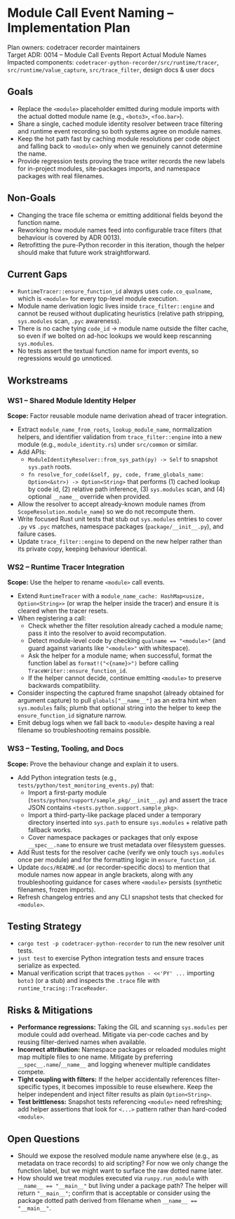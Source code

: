 # Module Call Event Naming – Implementation Plan

Plan owners: codetracer recorder maintainers  
Target ADR: 0014 – Module Call Events Report Actual Module Names  
Impacted components: `codetracer-python-recorder/src/runtime/tracer`, `src/runtime/value_capture`, `src/trace_filter`, design docs & user docs

## Goals
- Replace the `<module>` placeholder emitted during module imports with the actual dotted module name (e.g., `<boto3>`, `<foo.bar>`).
- Share a single, cached module identity resolver between trace filtering and runtime event recording so both systems agree on module names.
- Keep the hot path fast by caching module resolutions per code object and falling back to `<module>` only when we genuinely cannot determine the name.
- Provide regression tests proving the trace writer records the new labels for in-project modules, site-packages imports, and namespace packages with real filenames.

## Non-Goals
- Changing the trace file schema or emitting additional fields beyond the function name.
- Reworking how module names feed into configurable trace filters (that behaviour is covered by ADR 0013).
- Retrofitting the pure-Python recorder in this iteration, though the helper should make that future work straightforward.

## Current Gaps
- `RuntimeTracer::ensure_function_id` always uses `code.co_qualname`, which is `<module>` for every top-level module execution.
- Module name derivation logic lives inside `trace_filter::engine` and cannot be reused without duplicating heuristics (relative path stripping, `sys.modules` scan, `.pyc` awareness).
- There is no cache tying `code_id` → module name outside the filter cache, so even if we bolted on ad-hoc lookups we would keep rescanning `sys.modules`.
- No tests assert the textual function name for import events, so regressions would go unnoticed.

## Workstreams

### WS1 – Shared Module Identity Helper
**Scope:** Factor reusable module name derivation ahead of tracer integration.
- Extract `module_name_from_roots`, `lookup_module_name`, normalization helpers, and identifier validation from `trace_filter::engine` into a new module (e.g., `module_identity.rs`) under `src/common` or similar.
- Add APIs:
  - `ModuleIdentityResolver::from_sys_path(py) -> Self` to snapshot `sys.path` roots.
  - `fn resolve_for_code(&self, py, code, frame_globals_name: Option<&str>) -> Option<String>` that performs (1) cached lookup by code id, (2) relative path inference, (3) `sys.modules` scan, and (4) optional `__name__` override when provided.
- Allow the resolver to accept already-known module names (from `ScopeResolution.module_name`) so we do not recompute them.
- Write focused Rust unit tests that stub out `sys.modules` entries to cover `.py` vs `.pyc` matches, namespace packages (`package/__init__.py`), and failure cases.
- Update `trace_filter::engine` to depend on the new helper rather than its private copy, keeping behaviour identical.

### WS2 – Runtime Tracer Integration
**Scope:** Use the helper to rename `<module>` call events.
- Extend `RuntimeTracer` with a `module_name_cache: HashMap<usize, Option<String>>` (or wrap the helper inside the tracer) and ensure it is cleared when the tracer resets.
- When registering a call:
  - Check whether the filter resolution already cached a module name; pass it into the resolver to avoid recomputation.
  - Detect module-level code by checking `qualname == "<module>"` (and guard against variants like `"<module>"` with whitespace).
  - Ask the helper for a module name; when successful, format the function label as `format!("<{name}>")` before calling `TraceWriter::ensure_function_id`.
  - If the helper cannot decide, continue emitting `<module>` to preserve backwards compatibility.
- Consider inspecting the captured frame snapshot (already obtained for argument capture) to pull `globals["__name__"]` as an extra hint when `sys.modules` fails; plumb that optional string into the helper to keep the `ensure_function_id` signature narrow.
- Emit debug logs when we fall back to `<module>` despite having a real filename so troubleshooting remains possible.

### WS3 – Testing, Tooling, and Docs
**Scope:** Prove the behaviour change and explain it to users.
- Add Python integration tests (e.g., `tests/python/test_monitoring_events.py`) that:
  - Import a first-party module (`tests/python/support/sample_pkg/__init__.py`) and assert the trace JSON contains `<tests.python.support.sample_pkg>`.
  - Import a third-party-like package placed under a temporary directory inserted into `sys.path` to ensure `sys.modules` + relative path fallback works.
  - Cover namespace packages or packages that only expose `__spec__.name` to ensure we trust metadata over filesystem guesses.
- Add Rust tests for the resolver cache (verify we only touch `sys.modules` once per module) and for the formatting logic in `ensure_function_id`.
- Update `docs/README.md` (or recorder-specific docs) to mention that module names now appear in angle brackets, along with any troubleshooting guidance for cases where `<module>` persists (synthetic filenames, frozen imports).
- Refresh changelog entries and any CLI snapshot tests that checked for `<module>`.

## Testing Strategy
- `cargo test -p codetracer-python-recorder` to run the new resolver unit tests.
- `just test` to exercise Python integration tests and ensure traces serialize as expected.
- Manual verification script that traces `python - <<'PY' ...` importing `boto3` (or a stub) and inspects the `.trace` file with `runtime_tracing::TraceReader`.

## Risks & Mitigations
- **Performance regressions:** Taking the GIL and scanning `sys.modules` per module could add overhead. Mitigate via per-code caches and by reusing filter-derived names when available.
- **Incorrect attribution:** Namespace packages or reloaded modules might map multiple files to one name. Mitigate by preferring `__spec__.name`/`__name__` and logging whenever multiple candidates compete.
- **Tight coupling with filters:** If the helper accidentally references filter-specific types, it becomes impossible to reuse elsewhere. Keep the helper independent and inject filter results as plain `Option<String>`.
- **Test brittleness:** Snapshot tests referencing `<module>` need refreshing; add helper assertions that look for `<...>` pattern rather than hard-coded `<module>`.

## Open Questions
- Should we expose the resolved module name anywhere else (e.g., as metadata on trace records) to aid scripting? For now we only change the function label, but we might want to surface the raw dotted name later.
- How should we treat modules executed via `runpy.run_module` with `__name__ == "__main__"` but living under a package path? The helper will return `"__main__"`; confirm that is acceptable or consider using the package dotted path derived from filename when `__name__ == "__main__"`.
